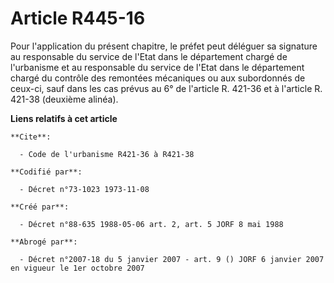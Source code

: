 # Article R445-16

Pour l'application du présent chapitre, le préfet peut déléguer sa signature au responsable du service de l'Etat dans le
département chargé de l'urbanisme et au responsable du service de l'Etat dans le département chargé du contrôle des remontées
mécaniques ou aux subordonnés de ceux-ci, sauf dans les cas prévus au 6° de l'article R. 421-36 et à l'article R. 421-38
(deuxième alinéa).

**Liens relatifs à cet article**

	**Cite**:

	  - Code de l'urbanisme R421-36 à R421-38

	**Codifié par**:

	  - Décret n°73-1023 1973-11-08

	**Créé par**:

	  - Décret n°88-635 1988-05-06 art. 2, art. 5 JORF 8 mai 1988

	**Abrogé par**:

	  - Décret n°2007-18 du 5 janvier 2007 - art. 9 () JORF 6 janvier 2007 en vigueur le 1er octobre 2007
